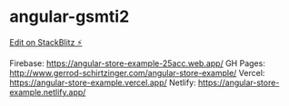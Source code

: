 # angular-gsmti2

[Edit on StackBlitz ⚡️](https://stackblitz.com/edit/angular-gsmti2)

Firebase: <https://angular-store-example-25acc.web.app/>
GH Pages: <http://www.gerrod-schirtzinger.com/angular-store-example/>
Vercel: <https://angular-store-example.vercel.app/>
Netlify: <https://angular-store-example.netlify.app/>
